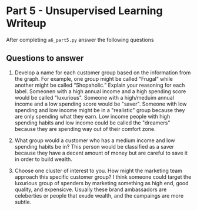 # Part 5 - Unsupervised Learning Writeup

After completing `a6_part5.py` answer the following questions

## Questions to answer

1. Develop a name for each customer group based on the information from the graph. For example, one group might be called “Frugal” while another might be called “Shopaholic.” Explain your reasoning for each label.
Someonen with a high annual income and a high spending score would be called "luxurious". Someone with a high/meduim annual income and a low spending score would be "saver". Someone with low spending and low income might be in a "realistic" group because they are only spending what they earn. Low income people with high spending habits and low income could be called the "dreamers" because they are spending way out of their comfort zone. 

2. What group would a customer who has a medium income and low spending habits be in?
This person would be classified as a saver because they have a decent amount of money but are careful to save it in order to build wealth. 

3. Choose one cluster of interest to you. How might the marketing team approach this specific customer group? I think someone could target the luxurious group of spenders by marketing something as high end, good quality, and expensicve. Usually these brand ambassadors are celeberties or people that exude wealth, and the campaings are more subtle.

